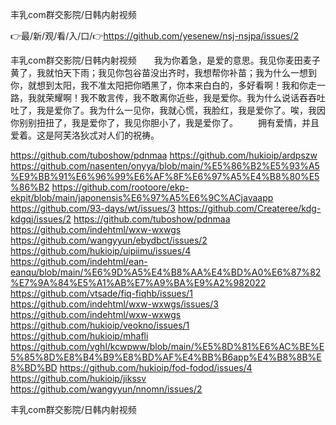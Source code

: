 丰乳com群交影院/日韩内射视频

👉最/新/观/看/入/口/👉https://github.com/yesenew/nsj-nsjpa/issues/2

丰乳com群交影院/日韩内射视频　　我为你着急，是爱的意思。我见你麦田麦子黄了，我就怕天下雨；我见你包谷苗没出齐时，我想帮你补苗；我为什么一想到你，就想到太阳，我不准太阳把你晒黑了，你本来白白的，多好看啊！我和你走一路，我就荣耀啊！我不敢言传，我不敢离你近些，我是爱你。我为什么说话吞吞吐吐了，我是爱你了。我为什么一见你，我就心慌，我脸红，我是爱你了。唉，我因你别别扭扭了，我是爱你了，我见你胆小了，我是爱你了。
　　拥有爱情，并且爱着。这是阿芙洛狄忒对人们的祝祷。


https://github.com/tuboshow/pdnmaa
https://github.com/hukioip/ardpszw
https://github.com/nasenten/onyya/blob/main/%E5%86%B2%E5%93%A5%E9%BB%91%E6%96%99%E6%AF%8F%E6%97%A5%E4%B8%80%E5%86%B2
https://github.com/rootoore/ekp-ekpit/blob/main/japonensis%E6%97%A5%E6%9C%ACjavaapp
https://github.com/93-days/wt/issues/3
https://github.com/Createree/kdg-kdgqj/issues/2
https://github.com/tuboshow/pdnmaa
https://github.com/indehtml/wxw-wxwgs
https://github.com/wangyyun/ebydbct/issues/2
https://github.com/hukioip/uipiimu/issues/4
https://github.com/indehtml/ean-eanqu/blob/main/%E6%9D%A5%E4%B8%AA%E4%BD%A0%E6%87%82%E7%9A%84%E5%A1%AB%E7%A9%BA%E9%A2%982022
https://github.com/vtsade/fiq-fiqhb/issues/1
https://github.com/indehtml/wxw-wxwgs/issues/3
https://github.com/indehtml/wxw-wxwgs
https://github.com/hukioip/veokno/issues/1
https://github.com/hukioip/mhafli
https://github.com/vghl/kcwpww/blob/main/%E5%8D%81%E6%AC%BE%E5%85%8D%E8%B4%B9%E8%BD%AF%E4%BB%B6app%E4%B8%8B%E8%BD%BD
https://github.com/hukioip/fod-fodod/issues/4
https://github.com/hukioip/jikssv
https://github.com/wangyyun/nnomn/issues/2

丰乳com群交影院/日韩内射视频
